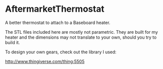 AftermarketThermostat
=====================

A better thermostat to attach to a Baseboard heater.

The STL files included here are mostly not parametric. They are built for my heater and the dimensions may not translate to your own, should you try to build it.

To design your own gears, check out the library I used:

http://www.thingiverse.com/thing:5505

